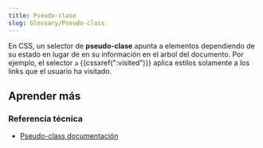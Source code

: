 ```yaml
---
title: Pseudo-clase
slug: Glossary/Pseudo-class
---
```


En CSS, un selector de **pseudo-clase** apunta a elementos dependiendo de su estado en lugar de en su información en el arbol del documento. Por ejemplo, el selector `a` {{cssxref(":visited")}} aplica estilos solamente a los links que el usuario ha visitado.

## Aprender más

### Referencía técnica

- [Pseudo-class documentación](/es/docs/Web/CSS/Pseudo-classes)
